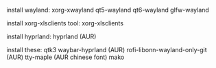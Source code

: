 install wayland:
xorg-xwayland
qt5-wayland
qt6-wayland
glfw-wayland

install xorg-xlsclients tool:
xorg-xlsclients

install hyprland:
hyprland (AUR)

install these:
qtk3
waybar-hyprland (AUR)
rofi-libonn-wayland-only-git (AUR)
tty-maple (AUR chinese font)
mako
